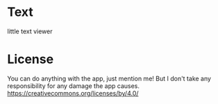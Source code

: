 # Text
little text viewer

# License
You can do anything with the app, just mention me! But I don't take any responsibility for any damage the app causes. https://creativecommons.org/licenses/by/4.0/
